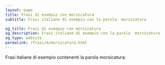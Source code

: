 ```yaml
---
layout: page
title: Frasi di esempio con morsicatura 
subtitle: Frasi italiane di esempio con la parola  morsicatura

og_title: Frasi di esempio con morsicatura 
og_description: Frasi italiane di esempio con la parola  morsicatura
og_type: website
permalink: /frasi/m/morsicatura.html
---
```


Frasi italiane di esempio contenenti la parola morsicatura:


